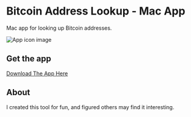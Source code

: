 # Bitcoin Address Lookup - Mac App
Mac app for looking up Bitcoin addresses.

![App icon image](https://bakkertechnologies.com/applications/BTCAddressLookup/icon_256x256%402x.png)

## Get the app

[Download The App Here](https://www.bakkertechnologies.com/applications/BTCAddressLookup/BTC%20Address%20Lookup.zip)

## About
I created this tool for fun, and figured others may find it interesting.
